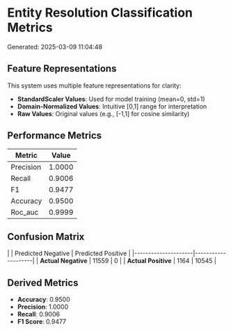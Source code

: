 # Entity Resolution Classification Metrics

Generated: 2025-03-09 11:04:48

## Feature Representations

This system uses multiple feature representations for clarity:

- **StandardScaler Values**: Used for model training (mean=0, std=1)
- **Domain-Normalized Values**: Intuitive [0,1] range for interpretation
- **Raw Values**: Original values (e.g., [-1,1] for cosine similarity)

## Performance Metrics

| Metric | Value |
|--------|-------|
| Precision | 1.0000 |
| Recall | 0.9006 |
| F1 | 0.9477 |
| Accuracy | 0.9500 |
| Roc_auc | 0.9999 |

## Confusion Matrix

| | Predicted Negative | Predicted Positive |
|---------------------|--------------------|
| **Actual Negative** | 11559 | 0 |
| **Actual Positive** | 1164 | 10545 |

## Derived Metrics

- **Accuracy**: 0.9500
- **Precision**: 1.0000
- **Recall**: 0.9006
- **F1 Score**: 0.9477
